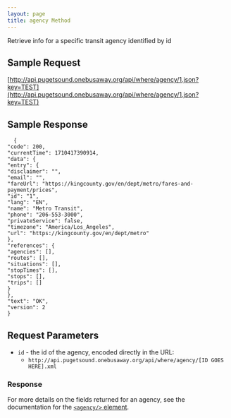 ```yaml
---
layout: page
title: agency Method
---
```


Retrieve info for a specific transit agency identified by id

## Sample Request

[http://api.pugetsound.onebusaway.org/api/where/agency/1.json?key=TEST](http://api.pugetsound.onebusaway.org/api/where/agency/1.json?key=TEST)

## Sample Response

 ```
   {
"code": 200,
"currentTime": 1710417390914,
"data": {
"entry": {
"disclaimer": "",
"email": "",
"fareUrl": "https://kingcounty.gov/en/dept/metro/fares-and-payment/prices",
"id": "1",
"lang": "EN",
"name": "Metro Transit",
"phone": "206-553-3000",
"privateService": false,
"timezone": "America/Los_Angeles",
"url": "https://kingcounty.gov/en/dept/metro"
},
"references": {
"agencies": [],
"routes": [],
"situations": [],
"stopTimes": [],
"stops": [],
"trips": []
}
},
"text": "OK",
"version": 2
}
 ```

## Request Parameters

* `id` - the id of the agency, encoded directly in the URL:
    * `http://api.pugetsound.onebusaway.org/api/where/agency/[ID GOES HERE].xml`

### Response

For more details on the fields returned for an agency, see the documentation for the [`<agency/>` element](/api/where/elements/agency).
